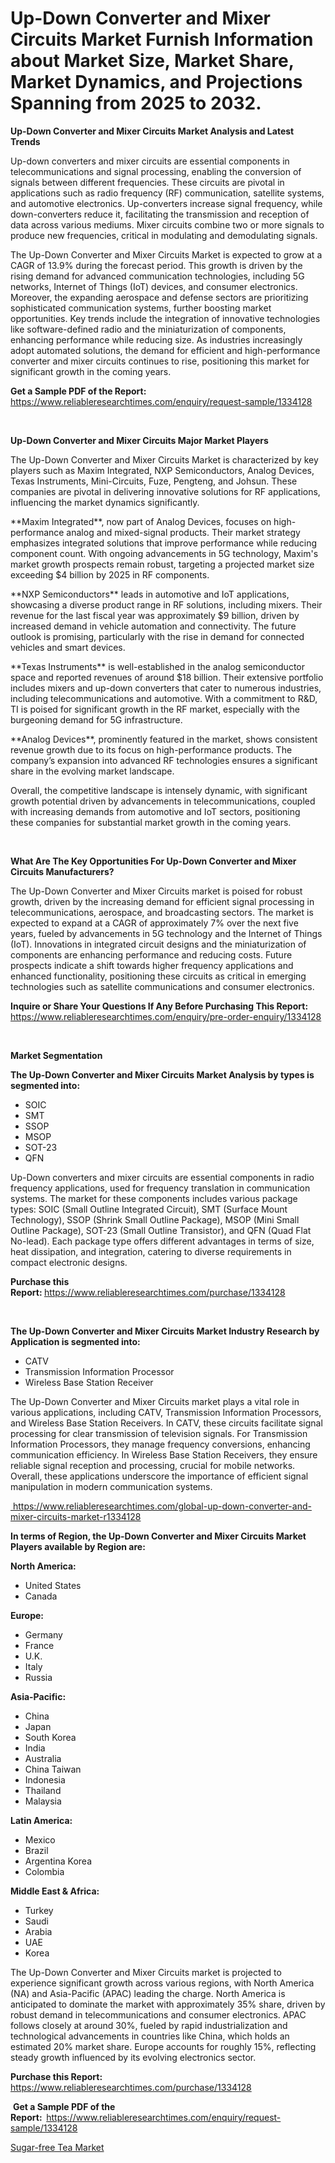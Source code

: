 <p><h1>Up-Down Converter and Mixer Circuits Market Furnish Information about Market Size, Market Share, Market Dynamics, and Projections Spanning from 2025 to 2032.</h1></p><p><strong>Up-Down Converter and Mixer Circuits Market Analysis and Latest Trends</strong></p>
<p><p>Up-down converters and mixer circuits are essential components in telecommunications and signal processing, enabling the conversion of signals between different frequencies. These circuits are pivotal in applications such as radio frequency (RF) communication, satellite systems, and automotive electronics. Up-converters increase signal frequency, while down-converters reduce it, facilitating the transmission and reception of data across various mediums. Mixer circuits combine two or more signals to produce new frequencies, critical in modulating and demodulating signals.</p><p>The Up-Down Converter and Mixer Circuits Market is expected to grow at a CAGR of 13.9% during the forecast period. This growth is driven by the rising demand for advanced communication technologies, including 5G networks, Internet of Things (IoT) devices, and consumer electronics. Moreover, the expanding aerospace and defense sectors are prioritizing sophisticated communication systems, further boosting market opportunities. Key trends include the integration of innovative technologies like software-defined radio and the miniaturization of components, enhancing performance while reducing size. As industries increasingly adopt automated solutions, the demand for efficient and high-performance converter and mixer circuits continues to rise, positioning this market for significant growth in the coming years.</p></p>
<p><strong>Get a Sample PDF of the Report:&nbsp;</strong> <a href="https://www.reliableresearchtimes.com/enquiry/request-sample/1334128?utm_campaign=2934&utm_medium=2&utm_source=Github&utm_content=ia&utm_term=24032025&utm_id=up-down-converter-and-mixer-circuits">https://www.reliableresearchtimes.com/enquiry/request-sample/1334128</a></p>
<p>&nbsp;</p>
<p><strong>Up-Down Converter and Mixer Circuits Major Market Players</strong></p>
<p><p>The Up-Down Converter and Mixer Circuits Market is characterized by key players such as Maxim Integrated, NXP Semiconductors, Analog Devices, Texas Instruments, Mini-Circuits, Fuze, Pengteng, and Johsun. These companies are pivotal in delivering innovative solutions for RF applications, influencing the market dynamics significantly.</p><p>**Maxim Integrated**, now part of Analog Devices, focuses on high-performance analog and mixed-signal products. Their market strategy emphasizes integrated solutions that improve performance while reducing component count. With ongoing advancements in 5G technology, Maxim's market growth prospects remain robust, targeting a projected market size exceeding $4 billion by 2025 in RF components.</p><p>**NXP Semiconductors** leads in automotive and IoT applications, showcasing a diverse product range in RF solutions, including mixers. Their revenue for the last fiscal year was approximately $9 billion, driven by increased demand in vehicle automation and connectivity. The future outlook is promising, particularly with the rise in demand for connected vehicles and smart devices.</p><p>**Texas Instruments** is well-established in the analog semiconductor space and reported revenues of around $18 billion. Their extensive portfolio includes mixers and up-down converters that cater to numerous industries, including telecommunications and automotive. With a commitment to R&D, TI is poised for significant growth in the RF market, especially with the burgeoning demand for 5G infrastructure.</p><p>**Analog Devices**, prominently featured in the market, shows consistent revenue growth due to its focus on high-performance products. The company’s expansion into advanced RF technologies ensures a significant share in the evolving market landscape.</p><p>Overall, the competitive landscape is intensely dynamic, with significant growth potential driven by advancements in telecommunications, coupled with increasing demands from automotive and IoT sectors, positioning these companies for substantial market growth in the coming years.</p></p>
<p>&nbsp;</p>
<p><strong>What Are The Key Opportunities For Up-Down Converter and Mixer Circuits Manufacturers?</strong></p>
<p><p>The Up-Down Converter and Mixer Circuits market is poised for robust growth, driven by the increasing demand for efficient signal processing in telecommunications, aerospace, and broadcasting sectors. The market is expected to expand at a CAGR of approximately 7% over the next five years, fueled by advancements in 5G technology and the Internet of Things (IoT). Innovations in integrated circuit designs and the miniaturization of components are enhancing performance and reducing costs. Future prospects indicate a shift towards higher frequency applications and enhanced functionality, positioning these circuits as critical in emerging technologies such as satellite communications and consumer electronics.</p></p>
<p><strong>Inquire or Share Your Questions If Any Before Purchasing This Report:</strong> <a href="https://www.reliableresearchtimes.com/enquiry/pre-order-enquiry/1334128?utm_campaign=2934&utm_medium=2&utm_source=Github&utm_content=ia&utm_term=24032025&utm_id=up-down-converter-and-mixer-circuits">https://www.reliableresearchtimes.com/enquiry/pre-order-enquiry/1334128</a></p>
<p>&nbsp;</p>
<p><strong>Market Segmentation</strong></p>
<p><strong>The Up-Down Converter and Mixer Circuits Market Analysis by types is segmented into:</strong></p>
<p><ul><li>SOIC</li><li>SMT</li><li>SSOP</li><li>MSOP</li><li>SOT-23</li><li>QFN</li></ul></p>
<p><p>Up-Down converters and mixer circuits are essential components in radio frequency applications, used for frequency translation in communication systems. The market for these components includes various package types: SOIC (Small Outline Integrated Circuit), SMT (Surface Mount Technology), SSOP (Shrink Small Outline Package), MSOP (Mini Small Outline Package), SOT-23 (Small Outline Transistor), and QFN (Quad Flat No-lead). Each package type offers different advantages in terms of size, heat dissipation, and integration, catering to diverse requirements in compact electronic designs.</p></p>
<p><strong>Purchase this Report:&nbsp;</strong><a href="https://www.reliableresearchtimes.com/purchase/1334128?utm_campaign=2934&utm_medium=2&utm_source=Github&utm_content=ia&utm_term=24032025&utm_id=up-down-converter-and-mixer-circuits">https://www.reliableresearchtimes.com/purchase/1334128</a></p>
<p>&nbsp;</p>
<p><strong>The Up-Down Converter and Mixer Circuits Market Industry Research by Application is segmented into:</strong></p>
<p><ul><li>CATV</li><li>Transmission Information Processor</li><li>Wireless Base Station Receiver</li></ul></p>
<p><p>The Up-Down Converter and Mixer Circuits market plays a vital role in various applications, including CATV, Transmission Information Processors, and Wireless Base Station Receivers. In CATV, these circuits facilitate signal processing for clear transmission of television signals. For Transmission Information Processors, they manage frequency conversions, enhancing communication efficiency. In Wireless Base Station Receivers, they ensure reliable signal reception and processing, crucial for mobile networks. Overall, these applications underscore the importance of efficient signal manipulation in modern communication systems.</p></p>
<p><a href="https://www.reliableresearchtimes.com/global-up-down-converter-and-mixer-circuits-market-r1334128?utm_campaign=2934&utm_medium=2&utm_source=Github&utm_content=ia&utm_term=24032025&utm_id=up-down-converter-and-mixer-circuits">&nbsp;https://www.reliableresearchtimes.com/global-up-down-converter-and-mixer-circuits-market-r1334128</a></p>
<p><strong>In terms of Region, the Up-Down Converter and Mixer Circuits Market Players available by Region are:</strong></p>
<p>
    <p> <strong> North America: </strong>
        <ul>
            <li>United States</li>
            <li>Canada</li>
        </ul>
        </p> 
    <p> <strong> Europe: </strong>
        <ul>
            <li>Germany</li>
            <li>France</li>
            <li>U.K.</li>
            <li>Italy</li>
            <li>Russia</li>
        </ul>
        </p> 
    <p> <strong> Asia-Pacific: </strong>
        <ul>
            <li>China</li>
            <li>Japan</li>
            <li>South Korea</li>
            <li>India</li>
            <li>Australia</li>
            <li>China Taiwan</li>
            <li>Indonesia</li>
            <li>Thailand</li>
            <li>Malaysia</li>
        </ul>
        </p> 
    <p> <strong> Latin America: </strong>
        <ul>
            <li>Mexico</li>
            <li>Brazil</li>
            <li>Argentina Korea</li>
            <li>Colombia</li>
        </ul>
        </p> 
    <p> <strong> Middle East & Africa: </strong>
        <ul>
            <li>Turkey</li>
            <li>Saudi</li>
            <li>Arabia</li>
            <li>UAE</li>
            <li>Korea</li>
        </ul>
    </p>
    </p>
<p><p>The Up-Down Converter and Mixer Circuits market is projected to experience significant growth across various regions, with North America (NA) and Asia-Pacific (APAC) leading the charge. North America is anticipated to dominate the market with approximately 35% share, driven by robust demand in telecommunications and consumer electronics. APAC follows closely at around 30%, fueled by rapid industrialization and technological advancements in countries like China, which holds an estimated 20% market share. Europe accounts for roughly 15%, reflecting steady growth influenced by its evolving electronics sector.</p></p>
<p><strong>Purchase this Report: </strong><a href="https://www.reliableresearchtimes.com/purchase/1334128?utm_campaign=2934&utm_medium=2&utm_source=Github&utm_content=ia&utm_term=24032025&utm_id=up-down-converter-and-mixer-circuits">https://www.reliableresearchtimes.com/purchase/1334128</a></p>
<p>&nbsp;<strong>Get a Sample PDF of the Report:&nbsp;&nbsp;</strong><a href="https://www.reliableresearchtimes.com/enquiry/request-sample/1334128?utm_campaign=2934&utm_medium=2&utm_source=Github&utm_content=ia&utm_term=24032025&utm_id=up-down-converter-and-mixer-circuits">https://www.reliableresearchtimes.com/enquiry/request-sample/1334128</a></p>
<p><strong></strong></p>
<p><p><a href="https://github.com/abantolemox08/Market-Research-Report-List-1/blob/main/sugar-free-tea-market.md?utm_campaign=2934&utm_medium=2&utm_source=Github&utm_content=ia&utm_term=24032025&utm_id=up-down-converter-and-mixer-circuits">Sugar-free Tea Market</a></p></p>